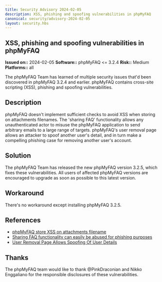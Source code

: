 ```yaml
---
title: Security Advisory 2024-02-05
description: XSS, phishing and spoofing vulnerabilities in phpMyFAQ
canonical: security/advisory-2024-02-05
layout: security.hbs
---
```


## XSS, phishing and spoofing vulnerabilities in phpMyFAQ

**Issued on::** 2024-02-05
**Software::** phpMyFAQ <= 3.2.4
**Risk::** Medium
**Platforms::** all

The phpMyFAQ Team has learned of multiple security issues that'd been discovered in phpMyFAQ 3.2.4 and
earlier. phpMyFAQ contains cross-site scripting (XSS), phishing and spoofing vulnerabilities.

## Description

phpMyFAQ doesn't implement sufficient checks to avoid XSS when storing on attachments filenames.
The 'sharing FAQ' functionality allows any unauthenticated actor to misuse the phpMyFAQ application to send arbitrary
emails to a large range of targets.
phpMyFAQ's user removal page allows an attacker to spoof another user's detail, and in turn make a compelling phishing
case for removing another user's account.

## Solution

The phpMyFAQ Team has released the new phpMyFAQ version 3.2.5, which fixes these vulnerabilities. All
users of affected phpMyFAQ versions are encouraged to upgrade as soon as possible to this latest version.

## Workaround

There's no workaround except installing phpMyFAQ 3.2.5.

## References

<ul>
  <li>
    <a target="_blank" rel="nofollow" href="https://github.com/thorsten/phpMyFAQ/security/advisories/GHSA-7m8g-fprr-47fx">
      phpMyFAQ store XSS on attachments filename
    </a>
  </li>
  <li>
    <a target="_blank" rel="nofollow" href="https://github.com/thorsten/phpMyFAQ/security/advisories/GHSA-9hhf-xmcw-r3xg">
      Sharing FAQ functionality can easily be abused for phishing purposes
    </a>
  </li>
  <li>
    <a target="_blank" rel="nofollow" href="https://github.com/thorsten/phpMyFAQ/security/advisories/GHSA-6648-6g96-mg35">
      User Removal Page Allows Spoofing Of User Details
    </a>
  </li>
</ul>

## Thanks

The phpMyFAQ team would like to thank @PinkDraconian and Nikko Enggaliano for the responsible disclosures of these
vulnerabilities.
